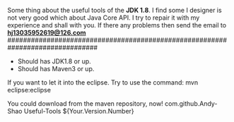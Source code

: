 Some thing about the useful tools of the **JDK 1.8**.
I find some I designer is not very good which about Java Core API.
I try to repair it with my experience and shall with you.
If there any problems then send the email to **hj13035952619@126.com**
###############################################################################

* Should has JDK1.8 or up.
* Should has Maven3 or up.

If you want to let it into the eclipse. Try to use the command:
mvn eclipse:eclipse

You could download from the maven repository, now!
<dependency>
	<groupId>com.github.Andy-Shao</groupId>
	<artifactId>Useful-Tools</artifactId>
	<version>${Your.Version.Number}</version>
</dependency>
